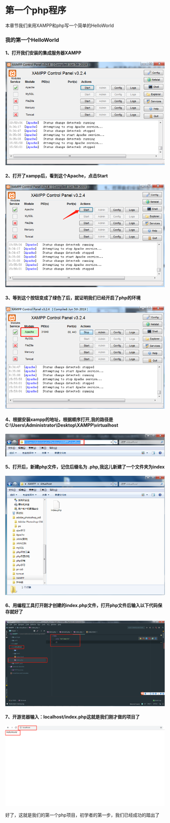 # 第一个php程序
本章节我们来用XAMPP和php写一个简单的HelloWorld

### 我的第一个HelloWorld
#### 1、打开我们安装的集成服务器XAMPP
![images](../images/0104_img.png)

#### 2、打开了xampp后，看到这个Apache，点击Start
![images](../images/0104_png.png)

#### 3、等到这个按钮变成了绿色了后，就证明我们已经开启了php的环境
![images](../images/0104_imgs.png)

#### 4、根据安装xampp的地址，根据顺序打开,我的路径是C:\Users\Administrator\Desktop\XAMPP\virtualhost
![images](../images/0104_new.png)

#### 5、打开后，新建php文件，记住后缀名为 .php,我这儿新建了一个文件夹为index
![images](../images/0104_pngs.png)

#### 6、用编程工具打开刚才创建的index.php文件，打开php文件后输入以下代码保存就好了
![images](../images/0104_logo.png)

#### 7、开游览器输入：localhost/index.php这就是我们刚才做的项目了
![images](../images/0104_logos.png)

好了，这就是我们的第一个php项目，初学者的第一步，我们已经成功的踏出了